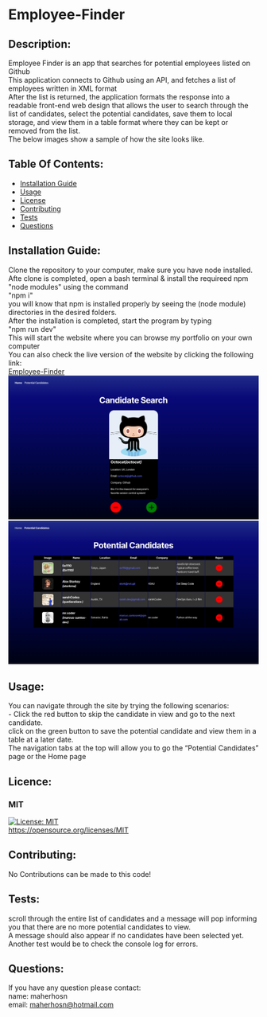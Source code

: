 # Employee-Finder

## Description:
Employee Finder is an app that searches for potential employees listed on Github<br>This application connects to Github using an API, and fetches a list of employees written in XML format<br>After the list is returned, the application formats the response into a readable front-end web design that allows the user to search through the list of candidates, select the potential candidates, save them to local storage, and view them in a table format where they can be kept or removed from the list.<br> The below images show a sample of how the site looks like.

## Table Of Contents:
- [Installation Guide](#installation-guide)
- [Usage](#usage)
-	[License](#license)
- [Contributing](#contributing)
- [Tests](#tests)
- [Questions](#questions)

## Installation Guide:
Clone the repository to your computer, make sure you have node installed.<br>Afte clone is completed, open a bash terminal & install the requireed npm "node modules" using the command <br>"npm i"<br>you will know that npm is installed properly by seeing the (node module) directories in the desired folders.<br>After the installation is completed, start the program by typing<br>"npm run dev"<br>This will start the website where you can browse my portfolio on your own computer<br>You can also check the live version of the website by clicking the following link:<br>[Employee-Finder]( https://gitemployeefinder.netlify.app/)
 ![Alt text](https://github.com/maherhosn/Employee-Finder/blob/main/images/01-candidate_search_homepage.png)
 ![Alt text](https://github.com/maherhosn/Employee-Finder/blob/main/images/02-candidate_search_potential_candidates.png)
## Usage: 
You can navigate through the site by trying the following scenarios:<br>- Click the red button to skip the candidate in view and go to the next candidate.<br> click on the green button to save the potential candidate and view them in a table at a later date.<br> The navigation tabs at the top will allow you to go the “Potential Candidates” page or the Home page

## Licence: <br>
### MIT <br>
[![License: MIT](https://img.shields.io/badge/License-MIT-yellow.svg)](https://opensource.org/licenses/MIT) <br>
https://opensource.org/licenses/MIT


## Contributing:
No Contributions can be made to this code!

## Tests:
scroll through the entire list of candidates and a message will pop informing you that there are no more potential candidates to view.<br>A message should also appear if no candidates have been selected yet.<br>Another test would be to check the console log for errors.

## Questions:
If you have any question please contact: <br>
name: maherhosn <br>
email: maherhosn@hotmail.com
  
